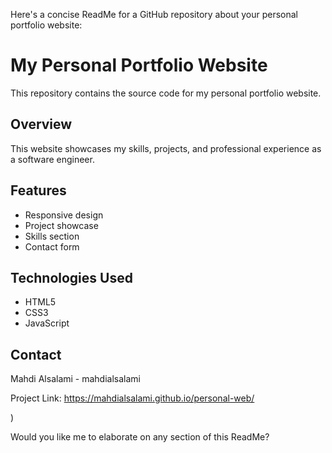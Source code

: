 Here's a concise ReadMe for a GitHub repository about your personal portfolio website:

# My Personal Portfolio Website

This repository contains the source code for my personal portfolio website.

## Overview

This website showcases my skills, projects, and professional experience as a software engineer.

## Features

- Responsive design
- Project showcase
- Skills section
- Contact form


## Technologies Used

- HTML5
- CSS3
- JavaScript

## Contact

Mahdi Alsalami - mahdialsalami

Project Link: https://mahdialsalami.github.io/personal-web/

)

Would you like me to elaborate on any section of this ReadMe?
